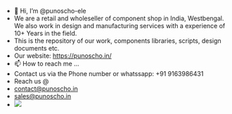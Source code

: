 - 👋 Hi, I’m @punoscho-ele
- We are a retail and wholeseller of component shop in India, Westbengal. We also work in design and manufacturing services with a experience of 10+ Years in the field.
- This is the repository of our work, components libraries, scripts, design documents etc.
- Our website: https://punoscho.in/
- 📫 How to reach me ...
- Contact us via the Phone number or whatssapp: +91 9163986431
- Reach us @
- contact@punoscho.in
- sales@punoscho.in
- ![](https://komarev.com/ghpvc/?username=punoscho-ele&label=PROFILE+VIEWS)

<!---
punoscho-ele/punoscho-ele is a ✨ special ✨ repository because its `README.md` (this file) appears on your GitHub profile.
You can click the Preview link to take a look at your changes.
--->
